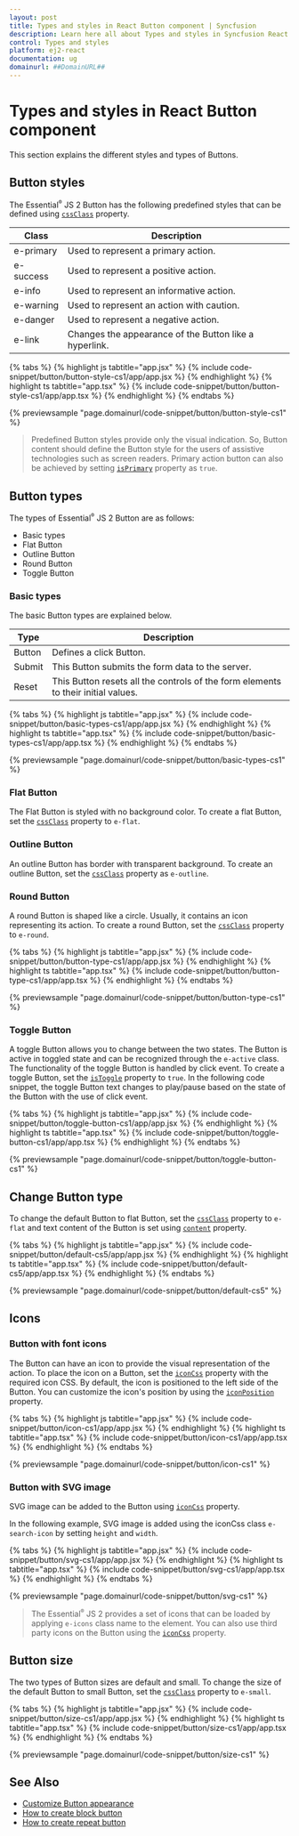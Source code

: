 ```yaml
---
layout: post
title: Types and styles in React Button component | Syncfusion
description: Learn here all about Types and styles in Syncfusion React Button component of Syncfusion Essential JS 2 and more.
control: Types and styles 
platform: ej2-react
documentation: ug
domainurl: ##DomainURL##
---
```


# Types and styles in React Button component

This section explains the different styles and types of Buttons.

## Button styles

The Essential<sup style="font-size:70%">&reg;</sup> JS 2 Button has the following predefined styles that can be defined using [`cssClass`](https://ej2.syncfusion.com/react/documentation/api/button/#cssclass) property.

| Class | Description |
| -------- | -------- |
| e-primary | Used to represent a primary action. |
| e-success | Used to represent a positive action. |
| e-info |  Used to represent an informative action. |
| e-warning | Used to represent an action with caution. |
| e-danger | Used to represent a negative action. |
| e-link |  Changes the appearance of the Button like a hyperlink. |

{% tabs %}
{% highlight js tabtitle="app.jsx" %}
{% include code-snippet/button/button-style-cs1/app/app.jsx %}
{% endhighlight %}
{% highlight ts tabtitle="app.tsx" %}
{% include code-snippet/button/button-style-cs1/app/app.tsx %}
{% endhighlight %}
{% endtabs %}

 {% previewsample "page.domainurl/code-snippet/button/button-style-cs1" %}

> Predefined Button styles provide only the visual indication. So, Button content should define the Button style for the users of assistive technologies such as screen readers.
> Primary action button can also be achieved by setting [`isPrimary`](https://ej2.syncfusion.com/react/documentation/api/button/#isprimary) property as `true`.

## Button types

The types of Essential<sup style="font-size:70%">&reg;</sup> JS 2 Button are as follows:

* Basic types
* Flat Button
* Outline Button
* Round Button
* Toggle Button

### Basic types

The basic Button types are explained below.

| Type | Description |
| -------- | -------- |
| Button | Defines a click Button. |
| Submit | This Button submits the form data to the server. |
| Reset |  This Button resets all the controls of the form elements to their initial values. |

{% tabs %}
{% highlight js tabtitle="app.jsx" %}
{% include code-snippet/button/basic-types-cs1/app/app.jsx %}
{% endhighlight %}
{% highlight ts tabtitle="app.tsx" %}
{% include code-snippet/button/basic-types-cs1/app/app.tsx %}
{% endhighlight %}
{% endtabs %}

 {% previewsample "page.domainurl/code-snippet/button/basic-types-cs1" %}

### Flat Button

The Flat Button is styled with no background color. To create a flat Button, set the [`cssClass`](https://ej2.syncfusion.com/react/documentation/api/button/#cssclass) property to `e-flat`.

### Outline Button

An outline Button has border with transparent background. To create an outline Button, set the [`cssClass`](https://ej2.syncfusion.com/react/documentation/api/button/#cssclass) property as `e-outline`.

### Round Button

A round Button is shaped like a circle. Usually, it contains an icon representing its action. To create a round Button, set the [`cssClass`](https://ej2.syncfusion.com/react/documentation/api/button/#cssclass) property to `e-round`.

{% tabs %}
{% highlight js tabtitle="app.jsx" %}
{% include code-snippet/button/button-type-cs1/app/app.jsx %}
{% endhighlight %}
{% highlight ts tabtitle="app.tsx" %}
{% include code-snippet/button/button-type-cs1/app/app.tsx %}
{% endhighlight %}
{% endtabs %}

 {% previewsample "page.domainurl/code-snippet/button/button-type-cs1" %}

### Toggle Button

A toggle Button allows you to change between the two states. The Button is active in toggled state and can be recognized through the `e-active` class. The functionality of the toggle Button is handled by  click event. To create a toggle Button, set the [`isToggle`](https://ej2.syncfusion.com/react/documentation/api/button/#istoggle) property to `true`. In the following code snippet, the toggle Button text changes to play/pause based on the state of the Button with the use of click event.

{% tabs %}
{% highlight js tabtitle="app.jsx" %}
{% include code-snippet/button/toggle-button-cs1/app/app.jsx %}
{% endhighlight %}
{% highlight ts tabtitle="app.tsx" %}
{% include code-snippet/button/toggle-button-cs1/app/app.tsx %}
{% endhighlight %}
{% endtabs %}

 {% previewsample "page.domainurl/code-snippet/button/toggle-button-cs1" %}

## Change Button type

To change the default Button to flat Button, set the [`cssClass`](https://ej2.syncfusion.com/react/documentation/api/button/#cssclass) property to `e-flat` and text content of the Button is set using [`content`](https://ej2.syncfusion.com/react/documentation/api/button/#content) property.

{% tabs %}
{% highlight js tabtitle="app.jsx" %}
{% include code-snippet/button/default-cs5/app/app.jsx %}
{% endhighlight %}
{% highlight ts tabtitle="app.tsx" %}
{% include code-snippet/button/default-cs5/app/app.tsx %}
{% endhighlight %}
{% endtabs %}

 {% previewsample "page.domainurl/code-snippet/button/default-cs5" %}

## Icons

### Button with font icons

The Button can have an icon to provide the visual representation of the action. To place the icon on a Button, set the [`iconCss`](https://ej2.syncfusion.com/react/documentation/api/button/#iconcss) property with the required icon CSS. By default, the icon is positioned to the left side of the Button. You can customize the icon's position by
using the [`iconPosition`](https://ej2.syncfusion.com/react/documentation/api/button/#iconposition) property.

{% tabs %}
{% highlight js tabtitle="app.jsx" %}
{% include code-snippet/button/icon-cs1/app/app.jsx %}
{% endhighlight %}
{% highlight ts tabtitle="app.tsx" %}
{% include code-snippet/button/icon-cs1/app/app.tsx %}
{% endhighlight %}
{% endtabs %}

 {% previewsample "page.domainurl/code-snippet/button/icon-cs1" %}

### Button with SVG image

SVG image can be added to the Button using [`iconCss`](https://ej2.syncfusion.com/react/documentation/api/button/#iconcss) property.

In the following example, SVG image is added using the iconCss class `e-search-icon` by setting `height` and `width`.

{% tabs %}
{% highlight js tabtitle="app.jsx" %}
{% include code-snippet/button/svg-cs1/app/app.jsx %}
{% endhighlight %}
{% highlight ts tabtitle="app.tsx" %}
{% include code-snippet/button/svg-cs1/app/app.tsx %}
{% endhighlight %}
{% endtabs %}

 {% previewsample "page.domainurl/code-snippet/button/svg-cs1" %}

> The Essential<sup style="font-size:70%">&reg;</sup> JS 2 provides a set of icons that can be loaded by applying `e-icons` class name to the element. You can also use third party icons on the Button using the [`iconCss`](https://ej2.syncfusion.com/react/documentation/api/button/#iconcss) property.

## Button size

The two types of Button sizes are default and small. To change the size of the default Button to small Button, set the [`cssClass`](https://ej2.syncfusion.com/react/documentation/api/button/#cssclass) property to `e-small`.

{% tabs %}
{% highlight js tabtitle="app.jsx" %}
{% include code-snippet/button/size-cs1/app/app.jsx %}
{% endhighlight %}
{% highlight ts tabtitle="app.tsx" %}
{% include code-snippet/button/size-cs1/app/app.tsx %}
{% endhighlight %}
{% endtabs %}

 {% previewsample "page.domainurl/code-snippet/button/size-cs1" %}

## See Also

* [Customize Button appearance](./how-to/customize-button-appearance)
* [How to create block button](./how-to/create-a-block-button)
* [How to create repeat button](./how-to/repeat-button)